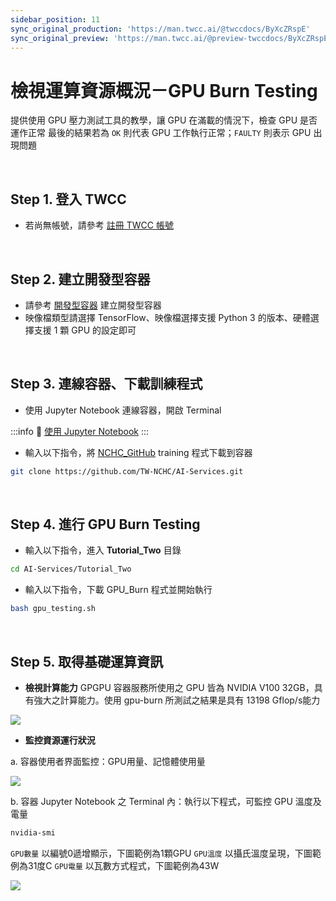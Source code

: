 ```yaml
---
sidebar_position: 11
sync_original_production: 'https://man.twcc.ai/@twccdocs/ByXcZRspE' 
sync_original_preview: 'https://man.twcc.ai/@preview-twccdocs/ByXcZRspE' 
---
```


# 檢視運算資源概況－GPU Burn Testing


提供使用 GPU 壓力測試工具的教學，讓 GPU 在滿載的情況下，檢查 GPU 是否運作正常
最後的結果若為 `OK` 則代表 GPU 工作執行正常；`FAULTY` 則表示 GPU 出現問題

<br/>

## Step 1. 登入 TWCC

- 若尚無帳號，請參考 [註冊 TWCC 帳號](https://www.twcc.ai/doc?page=register_account)

<br/>

## Step 2. 建立開發型容器

- 請參考 [開發型容器](https://www.twcc.ai/doc?page=container#建立開發型容器) 建立開發型容器
- 映像檔類型請選擇 TensorFlow、映像檔選擇支援 Python 3 的版本、硬體選擇支援 1 顆 GPU 的設定即可

<br/>

## Step 3. 連線容器、下載訓練程式

- 使用 Jupyter Notebook 連線容器，開啟 Terminal

:::info
:book: [使用 Jupyter Notebook](https://www.twcc.ai/doc?page=container#使用-Jupyter-Notebook)
:::

- 輸入以下指令，將 [NCHC_GitHub](https://github.com/TW-NCHC/AI-Services/tree/V3Training) training 程式下載到容器

```bash
git clone https://github.com/TW-NCHC/AI-Services.git
```

<br/>

 
## Step 4. 進行 GPU Burn Testing

- 輸入以下指令，進入 **Tutorial_Two** 目錄

```bash
cd AI-Services/Tutorial_Two
```
 
- 輸入以下指令，下載 GPU_Burn 程式並開始執行

```bash
bash gpu_testing.sh
```

<br/>


## Step 5. 取得基礎運算資訊

- **檢視計算能力**
GPGPU 容器服務所使用之 GPU 皆為 NVIDIA V100 32GB，具有強大之計算能力。使用 gpu-burn 所測試之結果是具有 13198 Gflop/s能力

![](https://cos.twcc.ai/SYS-MANUAL/uploads/upload_cefd6041539673437d78918f9f444ed6.png)

- **監控資源運行狀況**

a. 容器使用者界面監控：GPU用量、記憶體使用量

![](https://cos.twcc.ai/SYS-MANUAL/uploads/upload_9a29a96a492454be4ca3d6c6cea23ac9.png)

b. 容器 Jupyter Notebook 之 Terminal 內：執行以下程式，可監控 GPU 溫度及電量

```bash
nvidia-smi
```

`GPU數量` 以編號0遞增顯示，下圖範例為1顆GPU
`GPU溫度` 以攝氏溫度呈現，下圖範例為31度C
`GPU電量` 以瓦數方式程式，下圖範例為43W

![](https://cos.twcc.ai/SYS-MANUAL/uploads/upload_412e74892656a239328ed35fea78c191.png)